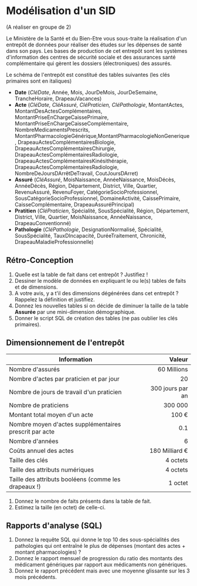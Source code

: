 # Modélisation d'un SID

(A réaliser en groupe de 2)

Le Ministère de la Santé et du Bien-Etre vous sous-traite la réalisation d'un entrepôt de données pour réaliser des études sur les dépenses de santé dans son pays. Les bases de production de cet entrepôt sont les systèmes d'information des centres de sécurité sociale et des assurances santé complémentaire qui gèrent les dossiers (électroniques) des assurés.

Le schéma de l'entrepôt est constitué des tables suivantes (les clés primaires sont en italiques)

- **Date** (*CléDate*, Année, Mois, JourDeMois, JourDeSemaine, TrancheHoraire, DrapeauVacances)
- **Acte** (*CléDate, CléAssuré, CléPraticien, CléPathologie*, MontantActes, MontantDesActesComplémentaires, MontantPriseEnChargeCaissePrimaire, MontantPriseEnChargeCaisseComplémentaire, NombreMedicamentsPrescrits, MontantPharmacologieGénérique,MontantPharmacologieNonGenerique, DrapeauActesComplémentairesBiologie, DrapeauActesComplémentairesChirurgie, DrapeauActesComplémentairesRadiologie, DrapeauActesComplémentairesKinésithérapie, DrapeauActesComplémentairesRadiologie, NombreDeJoursDArrêtDeTravail, CoutJoursDArret)
- **Assuré** (*CléAssuré*, MoisNaissance, AnnéeNaissance, MoisDécès, AnnéeDécès, Région, Département, District, Ville, Quartier, RevenuAssuré, RevenuFoyer, CatégorieSocioProfessionnel, SousCatégorieSocioProfessionnel, DomaineActivité, CaissePrimaire, CaisseComplémentaire, DrapeauAssuréPrincipal)
- **Pratitien** (*CléPraticien*, Spécialité, SousSpécialité, Région, Département, District, Ville, Quartier, MoisNaissance, AnnéeNaissance, DrapeauConventionné)
- **Pathologie** (*CléPathologie*, DesignationNormalisé, Spécialité, SousSpécialité, TauxDIncapacité, DuréeTraitement, Chronicité, DrapeauMaladieProfessionnelle)

## Rétro-Conception

1. Quelle est la table de fait dans cet entrepôt ? Justifiez !
2. Dessiner le modèle de données en expliquant le ou le(s) tables de faits et de dimensions.
3. A votre avis, y a t'il des dimensions dégénérées dans cet entrepôt ? Rappelez la définition et justifiez.
4. Donnez les nouvelles tables si on décide de diminuer la taille de la table **Assurée** par une mini-dimension démographique.
5. Donner le script SQL de création des tables (ne pas oublier les clés primaires).

## Dimensionnement de l'entrepôt

| Information | Valeur |
| - | -: |
| Nombre d'assurés                                       | 60 Millions |
| Nombre d'actes par praticien et par jour               | 20 |
| Nombre de jours de travail d'un praticien              | 300 jours par an |
| Nombre de praticiens                                   | 300 000 |
| Montant total moyen d'un acte                          | 100 € |
| Nombre moyen d'actes supplémentaires prescrit par acte | 0.1 |
| Nombre d'années                                        | 6 |
| Coûts annuel des actes                                 | 180 Milliard € |
| Taille des clés                                        | 4 octets |
| Taille des attributs numériques                        | 4 octets |
| Taille des attributs booléens (comme les drapeaux !)   | 1 octet |

1. Donnez le nombre de faits présents dans la table de fait.
1. Estimez la taille (en octet) de celle-ci.

## Rapports d'analyse (SQL)

1. Donnez la requête SQL qui donne le top 10 des sous-spécialités des pathologies qui ont entraîné le plus de dépenses (montant des actes + montant pharmacologies) ?
1. Donnez le rapport mensuel de progression du ratio des montants des médicament génériques par rapport aux médicaments non génériques.
1. Donnez le rapport précédent mais avec une moyenne glissante sur les 3 mois précédents.
